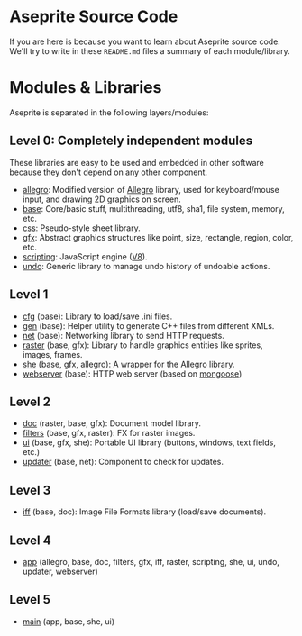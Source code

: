 # Aseprite Source Code

If you are here is because you want to learn about Aseprite source
code. We'll try to write in these `README.md` files a summary of each
module/library.

# Modules & Libraries

Aseprite is separated in the following layers/modules:

## Level 0: Completely independent modules

These libraries are easy to be used and embedded in other software
because they don't depend on any other component.

  * [allegro](allegro/): Modified version of [Allegro](http://alleg.sourceforge.net/) library, used for keyboard/mouse input, and drawing 2D graphics on screen.
  * [base](base/): Core/basic stuff, multithreading, utf8, sha1, file system, memory, etc.
  * [css](css/): Pseudo-style sheet library.
  * [gfx](gfx/): Abstract graphics structures like point, size, rectangle, region, color, etc.
  * [scripting](scripting/): JavaScript engine ([V8](https://code.google.com/p/v8/)).
  * [undo](undo/): Generic library to manage undo history of undoable actions.

## Level 1

  * [cfg](cfg/) (base): Library to load/save .ini files.
  * [gen](gen/) (base): Helper utility to generate C++ files from different XMLs.
  * [net](net/) (base): Networking library to send HTTP requests.
  * [raster](raster/) (base, gfx): Library to handle graphics entities like sprites, images, frames.
  * [she](she/) (base, gfx, allegro): A wrapper for the Allegro library.
  * [webserver](webserver/) (base): HTTP web server (based on [mongoose](https://github.com/valenok/mongoose))

## Level 2

  * [doc](doc/) (raster, base, gfx): Document model library.
  * [filters](filters/) (base, gfx, raster): FX for raster images.
  * [ui](ui/) (base, gfx, she): Portable UI library (buttons, windows, text fields, etc.)
  * [updater](updater/) (base, net): Component to check for updates.

## Level 3

  * [iff](iff/) (base, doc): Image File Formats library (load/save documents).

## Level 4

  * [app](app/) (allegro, base, doc, filters, gfx, iff, raster, scripting, she, ui, undo, updater, webserver)

## Level 5

  * [main](main/) (app, base, she, ui)
